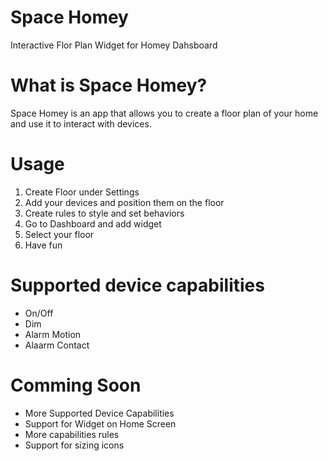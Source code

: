 
# Space Homey
Interactive Flor Plan Widget for Homey Dahsboard

# What is Space Homey?
Space Homey is an app that allows you to create a floor plan of your home and use it to interact with devices.

# Usage
1. Create Floor under Settings
2. Add your devices and position them on the floor
3. Create rules to style and set behaviors
2. Go to Dashboard and add widget
3. Select your floor
4. Have fun

# Supported device capabilities
- On/Off
- Dim
- Alarm Motion
- Alaarm Contact

# Comming Soon
- More Supported Device Capabilities
- Support for Widget on Home Screen
- More capabilities rules
- Support for sizing icons
